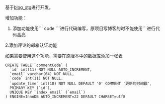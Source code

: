 基于[blog_xtg](https://github.com/xtg20121013/blog_xtg)进行开发。

增加功能：

1. 添加功能使用\``` code \```进行代码编写，原项目写博客的时不能使用```进行代码高亮

2.添加评论的邮箱认证功能

如果需要使用这个功能，需要在原版本中的数据库添加一张表

```
CREATE TABLE `commentCode` (
  `id` int(11) NOT NULL AUTO_INCREMENT,
  `email` varchar(64) NOT NULL,
  `code` int(11) NOT NULL,
  `update_time` int(18) NOT NULL DEFAULT '0' COMMENT '更新的时间戳',
  PRIMARY KEY (`id`),
  UNIQUE KEY `index_email` (`email`)
) ENGINE=InnoDB AUTO_INCREMENT=22 DEFAULT CHARSET=utf8
```
